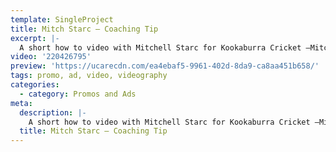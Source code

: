 ```yaml
---
template: SingleProject
title: Mitch Starc – Coaching Tip
excerpt: |-
  A short how to video with Mitchell Starc for Kookaburra Cricket –Mitchell Starc is a promising fast bowlers, a tall left-armer, he generates plenty of pace and bounce, and also possesses the ability to bring the ball back into the right-hander. Watch this video to learn some of Mitchell Starc’s Bowling tips.
video: '220426795'
preview: 'https://ucarecdn.com/ea4ebaf5-9961-402d-8da9-ca8aa451b658/'
tags: promo, ad, video, videography
categories:
  - category: Promos and Ads
meta:
  description: |-
    A short how to video with Mitchell Starc for Kookaburra Cricket –Mitchell Starc is a promising fast bowlers, a tall left-armer, he generates plenty of pace and bounce, and also possesses the ability to bring the ball back into the right-hander. Watch this video to learn some of Mitchell Starc’s Bowling tips.
  title: Mitch Starc – Coaching Tip
---
```

